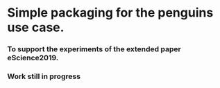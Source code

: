 # Simple packaging for the penguins use case.
### To support the experiments of the extended paper eScience2019. 
### Work still in progress
